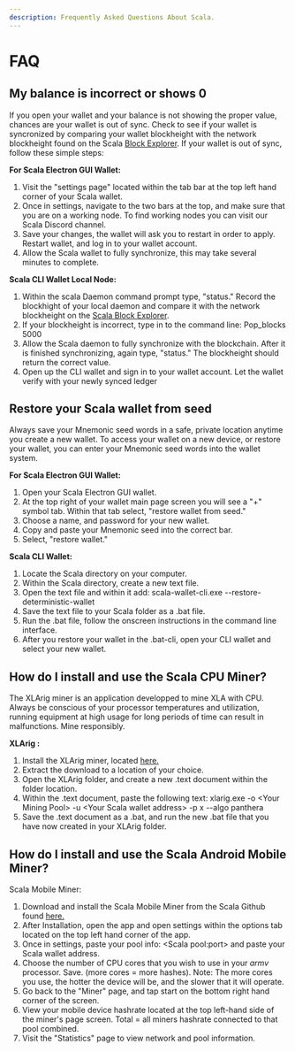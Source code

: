 ```yaml
---
description: Frequently Asked Questions About Scala.
---
```


# FAQ

## My balance is incorrect or shows 0

If you open your wallet and your balance is not showing the proper value, chances are your wallet is out of sync. Check to see if your wallet is syncronized by comparing your wallet blockheight with the network blockheight found on the Scala [Block Explorer](https://explorer.scalaproject.io/). If your wallet is out of sync, follow these simple steps:

**For Scala Electron GUI Wallet:**

1. Visit the "settings page" located within the tab bar at the top left hand corner of your Scala wallet.
2. Once in settings, navigate to the two bars at the top, and make sure that you are on a working node. To find working nodes you can visit our Scala Discord channel.
3. Save your changes, the wallet will ask you to restart in order to apply. Restart wallet, and log in to your wallet account.
4. Allow the Scala wallet to fully synchronize, this may take several minutes to complete.

**Scala CLI Wallet Local Node:**

1. Within the scala Daemon command prompt type, "status." Record the blockhight of your local daemon and compare it with the network blockheight on the [Scala Block Explorer](https://explorer.scalaproject.io/).
2. If your blockheight is incorrect, type in to the command line: Pop\_blocks 5000
3. Allow the Scala daemon to fully synchronize with the blockchain. After it is finished synchronizing, again type, "status." The blockheight should return the correct value.
4. Open up the CLI wallet and sign in to your wallet account. Let the wallet verify with your newly synced ledger

## Restore your Scala wallet from seed

Always save your Mnemonic seed words in a safe, private location anytime you create a new wallet. To access your wallet on a new device, or restore your wallet,  you can enter your Mnemonic seed words into the wallet system.

**For Scala Electron GUI Wallet:**

1. Open your Scala Electron GUI wallet.&#x20;
2. At the top right of your wallet main page screen you will see a "+" symbol tab. Within that tab select, "restore wallet from seed."
3. Choose a name, and password for your new wallet.
4. Copy and paste your Mnemonic seed into the correct bar.
5. Select, "restore wallet."

**Scala CLI Wallet:**

1. Locate the Scala directory on your computer.
2. Within the Scala directory, create a new text file.
3. Open the text file and within it add: scala-wallet-cli.exe --restore-deterministic-wallet
4. Save the text file to your Scala folder as a .bat file.
5. Run the .bat file, follow the onscreen instructions in the command line interface.
6. After you restore your wallet in the .bat-cli, open your CLI wallet and select your new wallet.

## How do I install and use the Scala CPU Miner?

The XLArig miner is an application developped to mine XLA with CPU. Always be conscious of your processor temperatures and utilization, running equipment at high usage for long periods of time can result in malfunctions. Mine responsibly.

**XLArig :**

1. Install the XLArig miner, located [here.](https://github.com/scala-network/XLArig/releases)
2. Extract the download to a location of your choice.
3. Open the XLArig folder, and create a new .text document within the folder location.
4. Within the .text document, paste the following text: xlarig.exe -o \<Your Mining Pool> -u \<Your Scala wallet address> -p x --algo panthera
5. Save the .text document as a .bat, and run the new .bat file that you have now created in your XLArig folder.

## How do I install and use the Scala Android Mobile Miner?

Scala Mobile Miner:

1. Download and install the Scala Mobile Miner from the Scala Github found [here.](https://github.com/scala-network/MobileMiner/releases)
2. After Installation, open the app and open settings within the options tab located on the top left hand corner of the app.
3. Once in settings,  paste your pool info: \<Scala pool:port> and paste your Scala wallet address.
4. Choose the number of CPU cores that you wish to use in your _armv_ processor. Save. (more cores = more hashes). Note: The more cores you use, the hotter the device will be, and the slower that it will operate.
5. Go back to the "Miner" page, and tap start on the bottom right hand corner of the screen.
6. View your mobile device hashrate located at the top left-hand side of the miner's page screen. Total = all miners hashrate connected to that pool combined.
7. Visit the "Statistics" page to view network and pool information.

